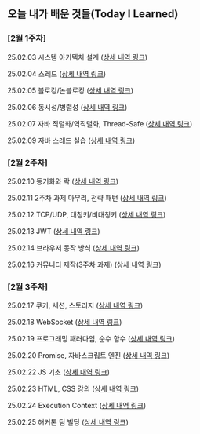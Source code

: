 ## 오늘 내가 배운 것들(Today I Learned)

### [2월 1주차]

25.02.03 시스템 아키텍처 설계 ([상세 내역 링크](https://github.com/100-hours-a-week/ethan.park-til/blob/main/Feb/2025-02-03.md))

25.02.04 스레드 ([상세 내역 링크](https://github.com/100-hours-a-week/ethan.park-til/blob/main/Feb/2025-02-04.md))

25.02.05 블로킹/논블로킹 ([상세 내역 링크](https://github.com/100-hours-a-week/ethan.park-til/blob/main/Feb/2025-02-05.md))

25.02.06 동시성/병렬성 ([상세 내역 링크](https://github.com/100-hours-a-week/ethan.park-til/blob/main/Feb/2025-02-06.md))

25.02.07 자바 직렬화/역직렬화, Thread-Safe ([상세 내역 링크](https://github.com/100-hours-a-week/ethan.park-til/blob/main/Feb/2025-02-07.md))

25.02.09 자바 스레드 실습 ([상세 내역 링크](https://github.com/100-hours-a-week/ethan.park-til/blob/main/Feb/2025-02-09.md))

### [2월 2주차]

25.02.10 동기화와 락 ([상세 내역 링크](https://github.com/100-hours-a-week/ethan.park-til/blob/main/Feb/2025-02-10.md))

25.02.11 2주차 과제 마무리, 전략 패턴 ([상세 내역 링크](https://github.com/100-hours-a-week/ethan.park-til/blob/main/Feb/2025-02-11.md))

25.02.12 TCP/UDP, 대칭키/비대칭키 ([상세 내역 링크](https://github.com/100-hours-a-week/ethan.park-til/blob/main/Feb/2025-02-12.md))

25.02.13 JWT ([상세 내역 링크](https://github.com/100-hours-a-week/ethan.park-til/blob/main/Feb/2025-02-13.md))

25.02.14 브라우저 동작 방식 ([상세 내역 링크](https://github.com/100-hours-a-week/ethan.park-til/blob/main/Feb/2025-02-14.md))

25.02.16 커뮤니티 제작(3주차 과제) ([상세 내역 링크](https://github.com/100-hours-a-week/ethan.park-til/blob/main/Feb/2025-02-16.md))

### [2월 3주차]

25.02.17 쿠키, 세션, 스토리지 ([상세 내역 링크](https://github.com/100-hours-a-week/ethan.park-til/blob/main/Feb/2025-02-17.md))

25.02.18 WebSocket ([상세 내역 링크](https://github.com/100-hours-a-week/ethan.park-til/blob/main/Feb/2025-02-18.md))

25.02.19 프로그래밍 패러다임, 순수 함수 ([상세 내역 링크](https://github.com/100-hours-a-week/ethan.park-til/blob/main/Feb/2025-02-19.md))

25.02.20 Promise, 자바스크립트 엔진 ([상세 내역 링크](https://github.com/100-hours-a-week/ethan.park-til/blob/main/Feb/2025-02-20.md))

25.02.22 JS 기초 ([상세 내역 링크](https://github.com/100-hours-a-week/ethan.park-til/blob/main/Feb/2025-02-22.md))

25.02.23 HTML, CSS 강의 ([상세 내역 링크](https://github.com/100-hours-a-week/ethan.park-til/blob/main/Feb/2025-02-23.md))

25.02.24 Execution Context ([상세 내역 링크](https://github.com/100-hours-a-week/ethan.park-til/blob/main/Feb/2025-02-24.md))

25.02.25 해커톤 팀 빌딩 ([상세 내역 링크](https://github.com/100-hours-a-week/ethan.park-til/blob/main/Feb/2025-02-25.md))
